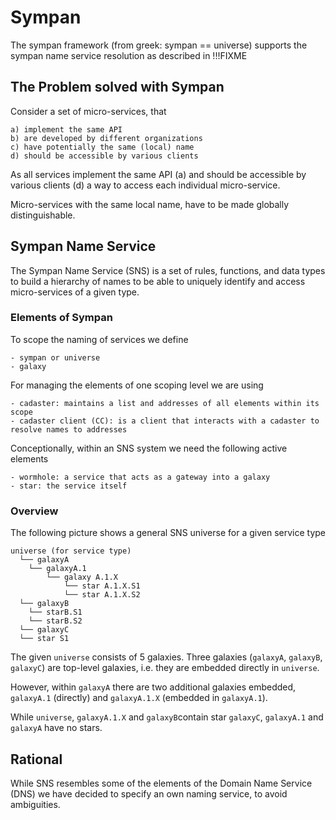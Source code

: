 # Sympan

The sympan framework (from greek: sympan == universe) supports the sympan name service resolution as described in !!!FIXME

## The Problem solved with Sympan

Consider a set of micro-services, that

    a) implement the same API
    b) are developed by different organizations
    c) have potentially the same (local) name
    d) should be accessible by various clients

As all services implement the same API (a) and should be accessible by various clients (d) a way to access each individual micro-service.

Micro-services with the same local name, have to be made globally distinguishable.

## Sympan Name Service

The Sympan Name Service (SNS) is a set of rules, functions, and data types to build a hierarchy of names to be able to uniquely identify and access micro-services of a given type.

### Elements of Sympan

To scope the naming of services we define

    - sympan or universe
    - galaxy

For managing the elements of one scoping level we are using

    - cadaster: maintains a list and addresses of all elements within its scope
    - cadaster client (CC): is a client that interacts with a cadaster to resolve names to addresses

Conceptionally, within an SNS system we need the following active elements

    - wormhole: a service that acts as a gateway into a galaxy 
    - star: the service itself

### Overview

The following picture shows a general SNS universe for a given service type

```
universe (for service type) 
  └── galaxyA
    └── galaxyA.1
        └── galaxy A.1.X
            └── star A.1.X.S1
            └── star A.1.X.S2
  └── galaxyB
    └── starB.S1
    └── starB.S2
  └── galaxyC
  └── star S1 
```

The given `universe` consists of 5 galaxies. Three galaxies (`galaxyA`, `galaxyB`, `galaxyC`) are top-level galaxies, i.e. they are embedded directly in `universe`.

However, within `galaxyA` there are two additional galaxies embedded, `galaxyA.1` (directly) and `galaxyA.1.X` (embedded in `galaxyA.1`).

While `universe`, `galaxyA.1.X` and `galaxyB`contain star `galaxyC`, `galaxyA.1` and `galaxyA` have no stars.


## Rational

While SNS resembles some of the elements of the Domain Name Service (DNS) we have decided to specify an own naming service, to avoid ambiguities.

